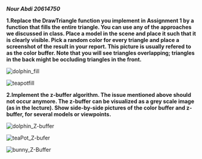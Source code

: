 ***Nour Abdi 20614750***

**1.Replace the DrawTriangle function you implement in Assignment 1 by a function that
fills the entire triangle. You can use any of the approaches we discussed in class. Place
a model in the scene and place it such that it is clearly visible. Pick a random color for
every triangle and place a screenshot of the result in your report. This picture is usually
refered to as the color buffer. Note that you will see triangles overlapping; triangles in
the back might be occluding triangles in the front.**

![dolphin_fill](https://user-images.githubusercontent.com/34486030/104119344-53d97900-5337-11eb-9ff0-2de4c01b26e1.png)

![teapotfill](https://user-images.githubusercontent.com/34486030/104119353-5f2ca480-5337-11eb-98bd-a5f8ceea12db.png)

**2.Implement the z-buffer algorithm. The issue mentioned above should not occur anymore.
The z-buffer can be visualized as a grey scale image (as in the lecture). Show side-by-side
pictures of the color buffer and z-buffer, for several models or viewpoints.**

![dolphin_Z-buffer](https://user-images.githubusercontent.com/34486030/104119372-82575400-5337-11eb-9935-ac709bdbcd01.png)

![teaPot_Z-bufer](https://user-images.githubusercontent.com/34486030/104119416-c77b8600-5337-11eb-9c3f-d1c8aed280ba.png)

![bunny_Z-Buffer](https://user-images.githubusercontent.com/34486030/104119389-9dc25f00-5337-11eb-84cb-35fbcf53cccc.png)
